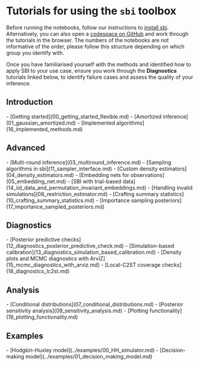
# Tutorials for using the `sbi` toolbox

Before running the notebooks, follow our instructions to [install
sbi](../install.md). Alternatively, you can also open a [codespace on
GitHub](https://codespaces.new/sbi-dev/sbi) and work through the tutorials in
the browser. The numbers of the notebooks are not informative of the order,
please follow this structure depending on which group you identify with.

Once you have familiarised yourself with the methods and identified how to apply
SBI to your use case, ensure you work through the **Diagnostics** tutorials
linked below, to identify failure cases and assess the quality of your
inference.

## Introduction

<div class="grid cards" markdown>
- [Getting started](00_getting_started_flexible.md)
- [Amortized inference](01_gaussian_amortized.md)
- [Implemented algorithms](16_implemented_methods.md)
</div>

## Advanced

<div class="grid cards" markdown>
- [Multi-round inference](03_multiround_inference.md)
- [Sampling algorithms in sbi](11_sampler_interface.md)
- [Custom density estimators](04_density_estimators.md)
- [Embedding nets for observations](05_embedding_net.md)
- [SBI with trial-based data](14_iid_data_and_permutation_invariant_embeddings.md)
- [Handling invalid simulations](08_restriction_estimator.md)
- [Crafting summary statistics](10_crafting_summary_statistics.md)
- [Importance sampling posteriors](17_importance_sampled_posteriors.md)
</div>

## Diagnostics

<div class="grid cards" markdown>
- [Posterior predictive checks](12_diagnostics_posterior_predictive_check.md)
- [Simulation-based calibration](13_diagnostics_simulation_based_calibration.md)
- [Density plots and MCMC diagnostics with ArviZ](15_mcmc_diagnostics_with_arviz.md)
- [Local-C2ST coverage checks](18_diagnostics_lc2st.md)
</div>


## Analysis

<div class="grid cards" markdown>
- [Conditional distributions](07_conditional_distributions.md)
- [Posterior sensitivity analysis](09_sensitivity_analysis.md)
- [Plotting functionality](19_plotting_functionality.md)
</div>

## Examples

<div class="grid cards" markdown>
- [Hodgkin-Huxley model](../examples/00_HH_simulator.md)
- [Decision-making model](../examples/01_decision_making_model.md)
</div>
